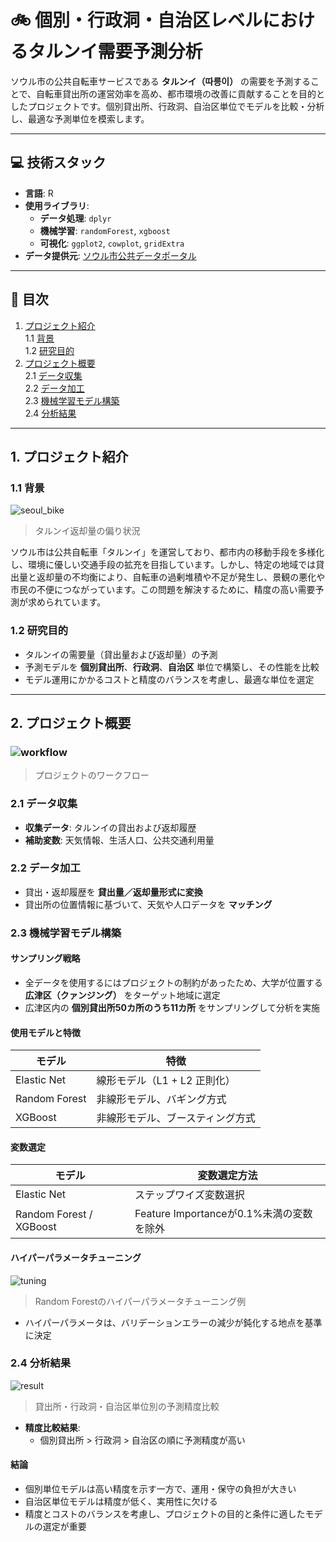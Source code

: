# 🚲 個別・行政洞・自治区レベルにおけるタルンイ需要予測分析

ソウル市の公共自転車サービスである **タルンイ（따릉이）** の需要を予測することで、自転車貸出所の運営効率を高め、都市環境の改善に貢献することを目的としたプロジェクトです。個別貸出所、行政洞、自治区単位でモデルを比較・分析し、最適な予測単位を模索します。

---

## 💻 技術スタック

- **言語**: R
- **使用ライブラリ**:
  - **データ処理**: `dplyr`
  - **機械学習**: `randomForest`, `xgboost`
  - **可視化**: `ggplot2`, `cowplot`, `gridExtra`
- **データ提供元**: [ソウル市公共データポータル](https://data.seoul.go.kr/dataList/5/literacyView.do)

---

## 📑 目次

1. [プロジェクト紹介](#1-プロジェクト紹介)  
   1.1 [背景](#11-背景)  
   1.2 [研究目的](#12-研究目的)  
2. [プロジェクト概要](#2-プロジェクト概要)  
   2.1 [データ収集](#21-データ収集)  
   2.2 [データ加工](#22-データ加工)  
   2.3 [機械学習モデル構築](#23-機械学習モデル構築)  
   2.4 [分析結果](#24-分析結果)  

---

## 1. プロジェクト紹介

### 1.1 背景

![seoul_bike](images/seoul_bike.jpg)  
> タルンイ返却量の偏り状況

ソウル市は公共自転車「タルンイ」を運営しており、都市内の移動手段を多様化し、環境に優しい交通手段の拡充を目指しています。しかし、特定の地域では貸出量と返却量の不均衡により、自転車の過剰堆積や不足が発生し、景観の悪化や市民の不便につながっています。この問題を解決するために、精度の高い需要予測が求められています。

### 1.2 研究目的

- タルンイの需要量（貸出量および返却量）の予測  
- 予測モデルを **個別貸出所**、**行政洞**、**自治区** 単位で構築し、その性能を比較  
- モデル運用にかかるコストと精度のバランスを考慮し、最適な単位を選定

---

## 2. プロジェクト概要

### ![workflow](images/seoul_bike_workflow.png)  
> プロジェクトのワークフロー

### 2.1 データ収集

- **収集データ**: タルンイの貸出および返却履歴  
- **補助変数**: 天気情報、生活人口、公共交通利用量  

### 2.2 データ加工

- 貸出・返却履歴を **貸出量／返却量形式に変換**  
- 貸出所の位置情報に基づいて、天気や人口データを **マッチング**

### 2.3 機械学習モデル構築

#### サンプリング戦略

- 全データを使用するにはプロジェクトの制約があったため、大学が位置する **広津区（クァンジング）** をターゲット地域に選定  
- 広津区内の **個別貸出所50カ所のうち11カ所** をサンプリングして分析を実施

#### 使用モデルと特徴

| モデル        | 特徴                          |
|---------------|-------------------------------|
| Elastic Net    | 線形モデル（L1 + L2 正則化）    |
| Random Forest  | 非線形モデル、バギング方式       |
| XGBoost        | 非線形モデル、ブースティング方式 |

#### 変数選定

| モデル                 | 変数選定方法                             |
|------------------------|------------------------------------------|
| Elastic Net            | ステップワイズ変数選択                   |
| Random Forest / XGBoost| Feature Importanceが0.1%未満の変数を除外 |

#### ハイパーパラメータチューニング

![tuning](images/tuning.png)  
> Random Forestのハイパーパラメータチューニング例

- ハイパーパラメータは、バリデーションエラーの減少が鈍化する地点を基準に決定

### 2.4 分析結果

![result](images/result.png)  
> 貸出所・行政洞・自治区単位別の予測精度比較

- **精度比較結果**:
  - 個別貸出所 > 行政洞 > 自治区の順に予測精度が高い

#### 結論

- 個別単位モデルは高い精度を示す一方で、運用・保守の負担が大きい  
- 自治区単位モデルは精度が低く、実用性に欠ける  
- 精度とコストのバランスを考慮し、プロジェクトの目的と条件に適したモデルの選定が重要

